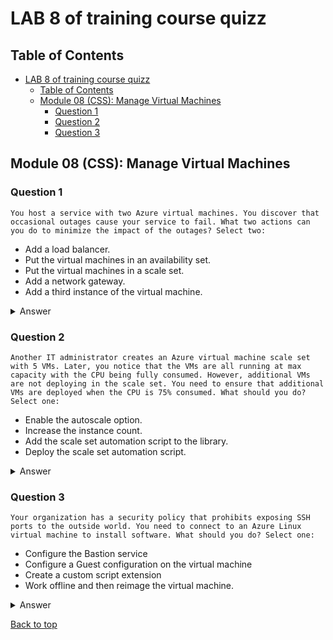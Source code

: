 # LAB 8 of training course quizz

## Table of Contents

- [LAB 8 of training course quizz](#lab-8-of-training-course-quizz)
  - [Table of Contents](#table-of-contents)
  - [Module 08 (CSS): Manage Virtual Machines](#module-08-css-manage-virtual-machines)
    - [Question 1](#question-1)
    - [Question 2](#question-2)
    - [Question 3](#question-3)

## Module 08 (CSS): Manage Virtual Machines

### Question 1

`You host a service with two Azure virtual machines. You discover that occasional outages cause your service to fail. What two actions can you do to minimize the impact of the outages?
Select two:`

- Add a load balancer.
- Put the virtual machines in an availability set.
- Put the virtual machines in a scale set.
- Add a network gateway.
- Add a third instance of the virtual machine.

<details>
    <summary>Answer</summary>

    - Put the virtual machines in an availability set.
    - Add a load balancer.

    > Why?

    To minimize the impact put the virtual machines in an availability set and add a load balancer

</details>

### Question 2

`Another IT administrator creates an Azure virtual machine scale set with 5 VMs. Later, you notice that the VMs are all running at max capacity with the CPU being fully consumed. However, additional VMs are not deploying in the scale set. You need to ensure that additional VMs are deployed when the CPU is 75% consumed. What should you do?
Select one:`

- Enable the autoscale option.
- Increase the instance count.
- Add the scale set automation script to the library.
- Deploy the scale set automation script.

<details>
    <summary>Answer</summary>

    - Enable the autoscale option.

    > Why?

    When you have a scale set, you can enable automatic scaling with the autoscale option. When you enable the option, you define the parameters for when to scale. To meet the requirements of this scenario, you need to enable the autoscale option so that additional VMs are created when the CPU is 75% consumed. Note that the automation script is used to automate the deployment of scale sets and not related to automating the building of additional VMs in the scale set.

</details>

### Question 3

`Your organization has a security policy that prohibits exposing SSH ports to the outside world. You need to connect to an Azure Linux virtual machine to install software. What should you do?
Select one:`

- Configure the Bastion service
- Configure a Guest configuration on the virtual machine
- Create a custom script extension
- Work offline and then reimage the virtual machine.

<details>
    <summary>Answer</summary>

    - Configure the Bastion service

    > Why?

    Configure the Bastion service. The Azure Bastion service is a new fully platform-managed PaaS service that you provision inside your virtual network. It provides secure and seamless RDP and SSH connectivity to your virtual machines directly in the Azure portal over SSL. When you connect via Azure Bastion, your virtual machines do not need a public IP address.

    Bastion provides secure RDP and SSH connectivity to all VMs in the virtual network in which it is provisioned. Using Azure Bastion protects your virtual machines from exposing RDP and SSH ports to the outside world while still providing secure access using RDP and SSH. With Azure Bastion, you connect to the virtual machine directly from the Azure portal. You don't need an additional client, agent, or piece of software

</details>

[Back to top](#table-of-contents)